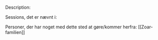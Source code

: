 Description:


Sessions, det er nævnt i:


Personer, der har noget med dette sted at gøre/kommer herfra:
[[Zoar-familien]]
